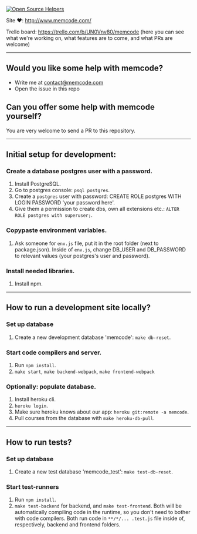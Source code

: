[![Open Source Helpers](https://www.codetriage.com/lakesare/memcode/badges/users.svg)](https://www.codetriage.com/lakesare/memcode)

Site ❤️: http://www.memcode.com/

Trello board: https://trello.com/b/UN0Vnv80/memcode (here you can see what we're working on, what features are to come, and what PRs are welcome)

___

## Would you like some help with memcode?
- Write me at contact@memcode.com
- Open the issue in this repo

## Can you offer some help with memcode yourself?
You are very welcome to send a PR to this repository.

___

## Initial setup for development:

### Create a database postgres user with a password.
1. Install PostgreSQL.
2. Go to postgres console: `psql postgres`.
3. Create a `postgres` user with password: CREATE ROLE postgres WITH LOGIN PASSWORD 'your password here'.
4. Give them a permission to create dbs, own all extensions etc.: `ALTER ROLE postgres with superuser;`.

### Copypaste environment variables.
1. Ask someone for `env.js` file, put it in the root folder (next to package.json). Inside of `env.js`, change DB_USER and DB_PASSWORD to relevant values (your postgres's user and password).

### Install needed libraries.
1. Install npm.

___

## How to run a development site locally? 

### Set up database
1. Create a new development database 'memcode': `make db-reset`.

### Start code compilers and server.
1. Run `npm install`.
2. `make start`, `make backend-webpack`, `make frontend-webpack`

### Optionally: populate database.
1. Install heroku cli.
2. `heroku login`.
3. Make sure heroku knows about our app: `heroku git:remote -a memcode`.
4. Pull courses from the database with `make heroku-db-pull`.

___

## How to run tests?

### Set up database
1. Create a new test database 'memcode_test': `make test-db-reset`.

### Start test-runners
1. Run `npm install`.
2. `make test-backend` for backend, and `make test-frontend`. Both will be automatically compiling code in the runtime, so you don't need to bother with code compilers. Both run code in `**/*/... .test.js` file inside of, respectively, backend and frontend folders.
